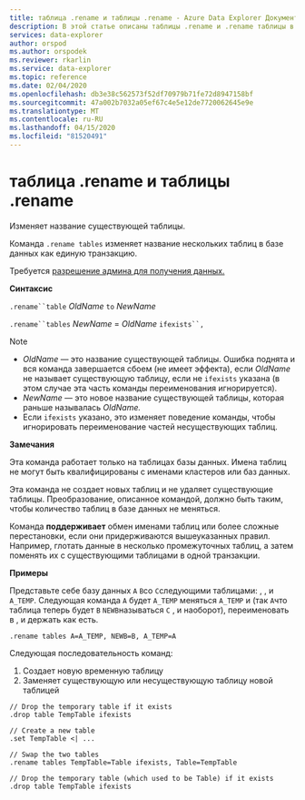 ```yaml
---
title: таблица .rename и таблицы .rename - Azure Data Explorer Документы Майкрософт
description: В этой статье описаны таблицы .rename и .rename таблицы в Azure Data Explorer.
services: data-explorer
author: orspod
ms.author: orspodek
ms.reviewer: rkarlin
ms.service: data-explorer
ms.topic: reference
ms.date: 02/04/2020
ms.openlocfilehash: db3e38c562573f52df70979b71fe72d8947158bf
ms.sourcegitcommit: 47a002b7032a05ef67c4e5e12de7720062645e9e
ms.translationtype: MT
ms.contentlocale: ru-RU
ms.lasthandoff: 04/15/2020
ms.locfileid: "81520491"
---
```

# <a name="rename-table-and-rename-tables"></a>таблица .rename и таблицы .rename

Изменяет название существующей таблицы.

Команда `.rename tables` изменяет название нескольких таблиц в базе данных как единую транзакцию.

Требуется [разрешение админа для получения данных.](../management/access-control/role-based-authorization.md)

**Синтаксис**

`.rename``table` *OldName* `to` *NewName*

`.rename``tables` *NewName* = *OldName* `ifexists``,`

> [!NOTE]
> * *OldName* — это название существующей таблицы. Ошибка поднята и вся команда завершается сбоем (не имеет эффекта), если *OldName* не называет существующую таблицу, если не `ifexists` указана (в этом случае эта часть команды переименования игнорируется).
> * *NewName* — это новое название существующей таблицы, которая раньше называлась *OldName.*
> * Если `ifexists` указано, это изменяет поведение команды, чтобы игнорировать переименование частей несуществующих таблиц.

**Замечания**

Эта команда работает только на таблицах базы данных.
Имена таблиц не могут быть квалифицированы с именами кластеров или баз данных.

Эта команда не создает новых таблиц и не удаляет существующие таблицы.
Преобразование, описанное командой, должно быть таким, чтобы количество таблиц в базе данных не меняться.

Команда **поддерживает** обмен именами таблиц или более сложные перестановки, если они придерживаются вышеуказанных правил. Например, глотать данные в несколько промежуточных таблиц, а затем поменять их с существующими таблицами в одной транзакции.

**Примеры**

Представьте себе базу данных `A` `B`со `C`следующими таблицами: , , и `A_TEMP`.
Следующая команда `A` будет `A_TEMP` меняться `A_TEMP` и (так `A`что таблица теперь будет `B` `NEWB`называться `C` , и наоборот), переименовать в , и держать как есть. 

```
.rename tables A=A_TEMP, NEWB=B, A_TEMP=A
``` 

Следующая последовательность команд:
1. Создает новую временную таблицу
1. Заменяет существующую или несуществующую таблицу новой таблицей

```
// Drop the temporary table if it exists
.drop table TempTable ifexists

// Create a new table
.set TempTable <| ...

// Swap the two tables
.rename tables TempTable=Table ifexists, Table=TempTable

// Drop the temporary table (which used to be Table) if it exists
.drop table TempTable ifexists
```